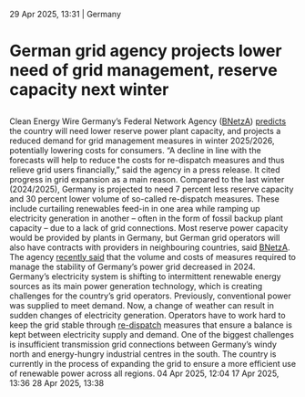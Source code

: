 29 Apr 2025, 13:31
| 
Germany
# German grid agency projects lower need of grid management, reserve capacity next winter
## 
Clean Energy Wire
Germany’s Federal Network Agency ([BNetzA](https://www.cleanenergywire.org/experts/federal-network-agency-electricity-gas-telecommunications-post-and-railway-0)) [predicts](https://www.bundesnetzagentur.de/SharedDocs/Pressemitteilungen/DE/2025/20250428_Netzreserve.html?nn=659670) the country will need lower reserve power plant capacity, and projects a reduced demand for grid management measures in winter 2025/2026, potentially lowering costs for consumers.
“A decline in line with the forecasts will help to reduce the costs for re-dispatch measures and thus relieve grid users financially,” said the agency in a press release. It cited progress in grid expansion as a main reason. Compared to the last winter (2024/2025), Germany is projected to need 7 percent less reserve capacity and 30 percent lower volume of so-called re-dispatch measures. These include curtailing renewables feed-in in one area while ramping up electricity generation in another – often in the form of fossil backup plant capacity – due to a lack of grid connections.
Most reserve power capacity would be provided by plants in Germany, but German grid operators will also have contracts with providers in neighbouring countries, said [BNetzA](https://www.cleanenergywire.org/experts/federal-network-agency-electricity-gas-telecommunications-post-and-railway-0).
The agency [recently said](https://www.cleanenergywire.org/news/germanys-needs-and-costs-grid-management-down-2024-network-agency) that the volume and costs of measures required to manage the stability of Germany’s power grid decreased in 2024. Germany’s electricity system is shifting to intermittent renewable energy sources as its main power generation technology, which is creating challenges for the country’s grid operators. Previously, conventional power was supplied to meet demand. Now, a change of weather can result in sudden changes of electricity generation.
Operators have to work hard to keep the grid stable through [re-dispatch](https://www.cleanenergywire.org/factsheets/re-dispatch-costs-german-power-grid) measures that ensure a balance is kept between electricity supply and demand. One of the biggest challenges is insufficient transmission grid connections between Germany’s windy north and energy-hungry industrial centres in the south. The country is currently in the process of expanding the grid to ensure a more efficient use of renewable power across all regions.
04 Apr 2025, 12:04
17 Apr 2025, 13:36
28 Apr 2025, 13:38